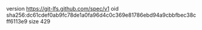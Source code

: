 version https://git-lfs.github.com/spec/v1
oid sha256:dc61cdef0ab9fc78de1a0fa96d4c0c369e81786ebd94a9cbbfbec38cff6113e9
size 429
